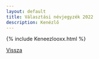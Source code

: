 ```yaml
---
layout: default
title: Választási névjegyzék 2022
description: Kenézlő
---
```


{% include Keneezlooxx.html %}

[Vissza](./)